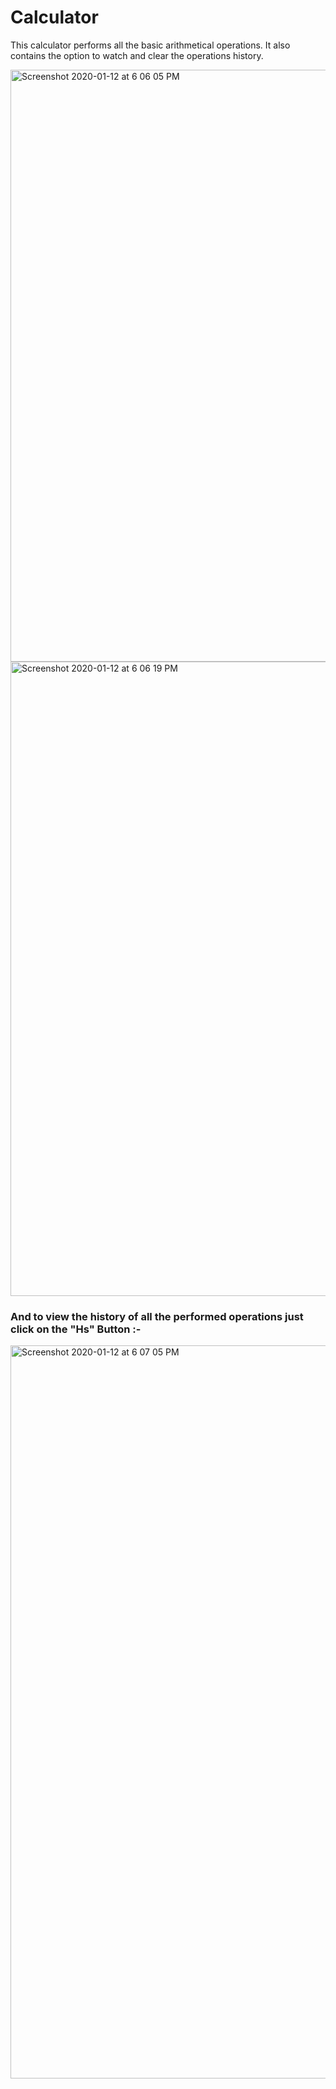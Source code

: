 # Calculator
This calculator performs all the basic arithmetical operations. It also contains the option to watch and clear the operations history.

<img width="947" alt="Screenshot 2020-01-12 at 6 06 05 PM" src="https://user-images.githubusercontent.com/47595149/72218930-79864380-3566-11ea-91d9-e6bb14394e79.png">
<img width="1015" alt="Screenshot 2020-01-12 at 6 06 19 PM" src="https://user-images.githubusercontent.com/47595149/72218918-5f4c6580-3566-11ea-8420-b4eada694702.png">

### And to view the history of all the performed operations just click on the "Hs" Button :- 
<img width="1173" alt="Screenshot 2020-01-12 at 6 07 05 PM" src="https://user-images.githubusercontent.com/47595149/72218954-b3574a00-3566-11ea-8cf0-6eafe94b3a01.png">
